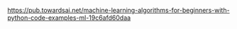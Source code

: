 https://pub.towardsai.net/machine-learning-algorithms-for-beginners-with-python-code-examples-ml-19c6afd60daa